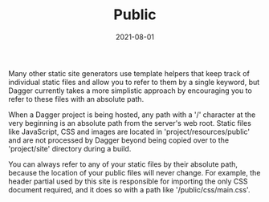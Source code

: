 ﻿---
template: detail
title: Public
description: Where do static files like JavaScript and images go?
date: 2021-08-01
---
Many other static site generators use template helpers that keep track of individual static files and allow you to refer to them by a single keyword, but Dagger currently
takes a more simplistic approach by encouraging you to refer to these files with an absolute path.

When a Dagger project is being hosted, any path with a '/' character at the very beginning is an absolute path from the server's web root. Static files like 
JavaScript, CSS and images are located in 'project/resources/public' and are not processed by Dagger beyond being copied over to the 'project/site' directory during 
a build.

You can always refer to any of your static files by their absolute path, because the location of your public files will never change. 
For example, the header partial used by this site is responsible for importing the only CSS document required, and it does so with a path like '/public/css/main.css'.